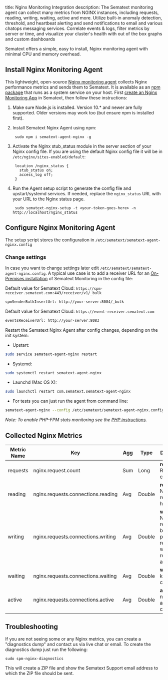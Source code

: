title: Nginx Monitoring Integration
description: The Sematext monitoring agent can collect many metrics from NGINX instances, including requests, reading, writing, waiting, active and more. Utilize built-in anomaly detection, threshold, and heartbeat alerting and send notifications to email and various chatops messaging services. Correlate events & logs, filter metrics by server or time, and visualize your cluster's health with out of the box graphs and custom dashboards

Sematext offers a simple, easy to install, Nginx monitoring agent with minimal CPU and memory overhead.

## Install Nginx Monitoring Agent
This lightweight, open-source [Nginx monitoring agent](https://github.com/sematext/sematext-agent-nginx) collects Nginx performance metrics and sends them to Sematext. It is available as an [npm package](https://www.npmjs.com/package/spm-agent-nodejs) that runs as a system service on your host. First [create an Nginx Monitoring App](https://apps.sematext.com/ui/monitoring-create) in Sematext, then follow these instructions:

1. Make sure Node.js is installed. Version 10.* and newer are fully supported. Older versions may work too (but ensure npm is installed first).
2. Install Sematext Nginx Agent using npm:
        
        sudo npm i sematext-agent-nginx -g

3. Activate the Nginx stub_status module in the server section of your Nginx config file. If you are using the default Nginx config file it will be in `/etc/nginx/sites-enabled/default`:

        location /nginx_status {
          stub_status on;
          access_log off;
        }

4. Run the Agent setup script to generate the config file and upstart/systemd services. If needed, replace the `nginx_status` URL with your URL to the Nginx status page.

        sudo sematext-nginx-setup -t <your-token-goes-here> -n http://localhost/nginx_status

## Configure Nginx Monitoring Agent
The setup script stores the configuration in `/etc/sematext/sematext-agent-nginx.config`

### Change settings
In case you want to change settings later edit `/etc/sematext/sematext-agent-nginx.config`. A typical use case is to add a receiver URL for an [On-Premises installation](https://sematext.com/enterprise/) of Sematext Monitoring in the config file:

Default value for Sematext Cloud: `https://spm-receiver.sematext.com:443/receiver/v1/_bulk`
```bash
spmSenderBulkInsertUrl: http://your-server:8084/_bulk
```

Default value for Sematext Cloud: `https://event-receiver.sematext.com`
```bash
eventsReceiverUrl: http://your-server:8083
```

Restart the Sematext Nginx Agent after config changes, depending on the init system:

- Upstart:

```bash
sudo service sematext-agent-nginx restart 
```

- Systemd:

```bash
sudo systemctl restart sematext-agent-nginx
```

- Launchd (Mac OS X):

```bash
sudo launchctl restart com.sematext.sematext-agent-nginx
```

- For tests you can just run the agent from command line:

```bash
sematext-agent-nginx --config /etc/sematext/sematext-agent-nginx.config
```

_Note: To enable PHP-FPM stats monitoring see the [PHP instructions](./php)._

## Collected Nginx Metrics

Metric Name | Key | Agg | Type | Description
--- | --- | --- | --- | ---
requests | nginx.request.count | Sum | Long | <b>requests</b>: Request count
reading | nginx.requests.connections.reading | Avg | Double | <b>reading</b>: Nginx reads request header
writing | nginx.requests.connections.writing | Avg | Double | <b>writing</b>: Nginx reads request body, processes request, or writes response to a client
waiting | nginx.requests.connections.waiting | Avg | Double | <b>waiting</b>: keep-alive connections
active | nginx.requests.connections.active | Avg | Double | <b>active</b>: number of all open connections

## Troubleshooting

If you are not seeing some or any Nginx metrics, you can create a "diagnostics dump" and contact us via live chat or email. To create the diagnostics dump just run the following:
```
sudo spm-nginx-diagnostics
```

This will create a ZIP file and show the Sematext Support email address to which the ZIP file should be sent.
